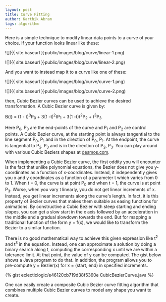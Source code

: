 ```yaml
---
layout: post
title: Curve Fitting
author: Karthik Abram
tags: algorithm
---
```


Here is a simple technique to modify linear data points to a curve of your choice. If your function looks linear like these:

![]({{ site.baseurl }}public/images/blog/curve/linear-1.png)

![]({{ site.baseurl }}public/images/blog/curve/linear-2.png)

And you want to instead map it to a curve like one of these:

![]({{ site.baseurl }}public/images/blog/curve/curve-1.png)

![]({{ site.baseurl }}public/images/blog/curve/curve-2.png)

then, Cubic Bezier curves can be used to achieve the desired transformation. A Cubic Bezier curve is given by:

B(t) = (1 - t)<sup>3</sup>P<sub>0</sub> + 3(1 -t)<sup>2</sup>tP<sub>1</sub> + 3(1 -t)t<sup>2</sup>P<sub>2</sub> + t<sup>3</sup>P<sub>3</sub>

Here P<sub>0</sub>, P<sub>3</sub> are the end-points of the curve and P<sub>1</sub> and P<sub>2</sub> are control points. A Cubic Bezier curve, at the starting point is always tangential to the line segment P<sub>0</sub>, P<sub>1</sub> and in the direction of P<sub>0</sub>, P<sub>1</sub>. At the endpoint, the curve is tangential to P<sub>2</sub>, P<sub>3</sub> and is in the direction of P<sub>2</sub>, P<sub>3</sub>. You can play around with various Cubic Beziers shapes at [desmos.com](https://www.desmos.com/calculator/cahqdxeshd).

When implementing a Cubic Bezier curve, the first oddity you will encounter is the fact that unlike polynomial equations, the Bezier does not give you y-coordinates as a function of x-coordinates. Instead, it independently gives you x and y coordinates as a function of a parameter t which varies from 0 to 1. When t = 0, the curve is at point P<sub>0</sub> and when t = 1, the curve is at point P<sub>3</sub>. Worse, when you vary t linearly, you do not get linear increments of x. Instead, you get linear increments along the curve's length. In fact, it is this property of Bezier curves that makes them suitable as easing functions for animations. By constructive a Cubic Bezier with steep starting and ending slopes, you can get a slow start in the x axis followed by an acceleration in the middle and a gradual slowdown towards the end. But for mapping a traditional function of the form y = f(x), we would like to transform the Bezier to a similar function.

There is no good mathematical way to achieve this given expression like t<sup>2</sup> and t<sup>3</sup> in the equation. Instead, one can approximate a solution by doing a binary search along t, computing the corresponding x until we are within a tolerance limit. At that point, the value of y can be computed. The gist below shows a Java program to do that. In addition, the program allows you to pre-compute y = Bezier(x) for x = (start, end) in specified increments.

{% gist eclecticlogic/e46120cb719d38f5360e CubicBezierCurve.java %}


One can easily create a composite Cubic Bezier curve fitting algorithm that combines multiple Cubic Bezier curves to model any shape you want to create. 